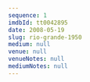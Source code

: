 ```yaml
---
sequence: 1
imdbId: tt0042895
date: 2008-05-19
slug: rio-grande-1950
medium: null
venue: null
venueNotes: null
mediumNotes: null
---
```


